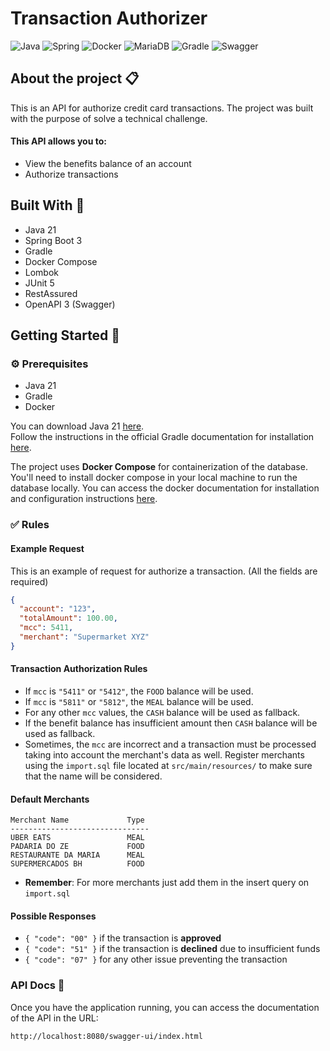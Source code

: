# Transaction Authorizer

![Java](https://img.shields.io/badge/java_21-%23ED8B00.svg?style=for-the-badge&logo=openjdk&logoColor=white)
![Spring](https://img.shields.io/badge/spring_boot_3-%236DB33F.svg?style=for-the-badge&logo=springboot&logoColor=white)
![Docker](https://img.shields.io/badge/docker-%230db7ed.svg?style=for-the-badge&logo=docker&logoColor=white)
![MariaDB](https://img.shields.io/badge/MariaDB-003545?style=for-the-badge&logo=mariadb&logoColor=white)
![Gradle](https://img.shields.io/badge/Gradle-02303A.svg?style=for-the-badge&logo=Gradle&logoColor=white)
![Swagger](https://img.shields.io/badge/-Swagger-%23Clojure?style=for-the-badge&logo=swagger&logoColor=white)

## About the project 📋

This is an API for authorize credit card transactions. The project was built with the purpose of solve a technical challenge.

#### This API allows you to:

- View the benefits balance of an account
- Authorize transactions

## Built With 🔨

- Java 21
- Spring Boot 3
- Gradle
- Docker Compose
- Lombok
- JUnit 5
- RestAssured
- OpenAPI 3 (Swagger)

## Getting Started 🚀

### ⚙️ Prerequisites

- Java 21
- Gradle
- Docker

You can download Java 21 [here](https://adoptium.net/temurin/releases/).\
Follow the instructions in the official Gradle documentation for installation [here](https://gradle.org/install/).

The project uses **Docker Compose** for containerization of the database. You'll need to install docker compose in your local machine to run the database locally.
You can access the docker documentation for installation and configuration instructions [here](https://docs.docker.com/engine/install/).

### ‍✅️ Rules

#### Example Request

This is an example of request for authorize a transaction. (All the fields are required)

```json
{
  "account": "123",
  "totalAmount": 100.00,
  "mcc": 5411,
  "merchant": "Supermarket XYZ"
}
```

#### Transaction Authorization Rules
- If `mcc` is `"5411"` or `"5412"`, the `FOOD` balance will be used.
- If `mcc` is `"5811"` or `"5812"`, the `MEAL` balance will be used.
- For any other `mcc` values, the `CASH` balance will be used as fallback.
- If the benefit balance has insufficient amount then `CASH` balance will be used as fallback.
- Sometimes, the `mcc` are incorrect and a transaction must be processed taking into account the merchant's data as well. Register merchants using the `import.sql` file located at `src/main/resources/` to make sure that the name will be considered.

#### Default Merchants

```
Merchant Name             Type
-------------------------------
UBER EATS                 MEAL
PADARIA DO ZE             FOOD
RESTAURANTE DA MARIA      MEAL
SUPERMERCADOS BH          FOOD
```
* **Remember**: For more merchants just add them in the insert query on `import.sql`

#### Possible Responses
- `{ "code": "00" }` if the transaction is **approved**
- `{ "code": "51" }` if the transaction is **declined** due to insufficient funds
- `{ "code": "07" }` for any other issue preventing the transaction

### API Docs 📃

Once you have the application running, you can access the documentation of the API in the URL:

```
http://localhost:8080/swagger-ui/index.html
```

